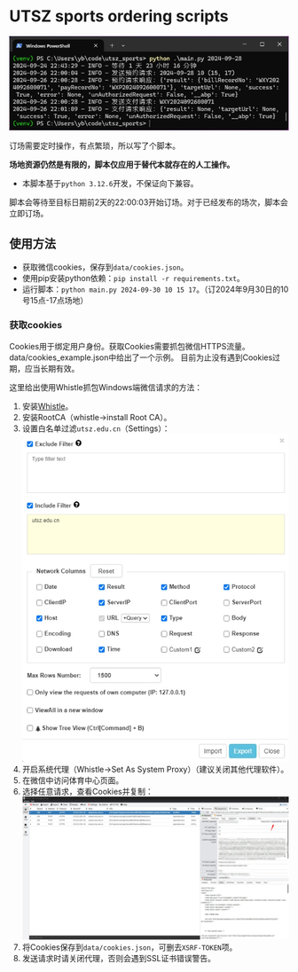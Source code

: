 # UTSZ sports ordering scripts

![alt text](assets/res.png)

订场需要定时操作，有点繁琐，所以写了个脚本。

**场地资源仍然是有限的，脚本仅应用于替代本就存在的人工操作。**

- 本脚本基于`python 3.12.6`开发，不保证向下兼容。

脚本会等待至目标日期前2天的22:00:03开始订场。对于已经发布的场次，脚本会立即订场。

## 使用方法

- 获取微信cookies，保存到`data/cookies.json`。
- 使用pip安装python依赖：`pip install -r requirements.txt`。
- 运行脚本：`python main.py 2024-09-30 10 15 17`。（订2024年9月30日的10号15点-17点场地）

### 获取cookies

Cookies用于绑定用户身份。获取Cookies需要抓包微信HTTPS流量。
data/cookies_example.json中给出了一个示例。
目前为止没有遇到Cookies过期，应当长期有效。

这里给出使用Whistle抓包Windows端微信请求的方法：
1. 安装[Whistle](https://github.com/avwo/whistle-client/releases)。
2. 安装RootCA（whistle->install Root CA）。
3. 设置白名单过滤`utsz.edu.cn`（Settings）：
![filter](assets/filter.png)
4. 开启系统代理（Whistle->Set As System Proxy）（建议关闭其他代理软件）。
5. 在微信中访问体育中心页面。
6. 选择任意请求，查看Cookies并复制：
![cookies](assets/cookies.png)
7. 将Cookies保存到`data/cookies.json`，可删去`XSRF-TOKEN`项。
8. 发送请求时请关闭代理，否则会遇到SSL证书错误警告。
